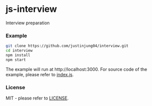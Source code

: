 # js-interview

Interview preparation

### Example
```sh
git clone https://github.com/justinjung04/interview.git
cd interview
npm install
npm start
```
The example will run at http://localhost:3000. For source code of the example, please refer to [index.js](index.js).

### License
MIT - please refer to [LICENSE](LICENSE).